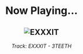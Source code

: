 <div align="center"> 
<h1>Now Playing...</h1>

![EXXXIT](https://i.scdn.co/image/ab67616d00001e02c8a2c419311332d3772476c5)
--
_<p>Track: EXXXIT - 3TEETH </p>_
</div>
